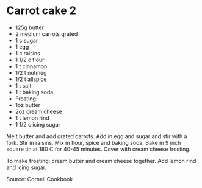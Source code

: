 # Carrot cake 2

* 125g butter
* 2 medium carrots grated
* 1 c sugar
* 1 egg
* 1 c raisins
* 1 1/2 c flour
* 1 t cinnamon
* 1/2 t nutmeg
* 1/2 t allspice
* 1 t salt
* 1 t baking soda
* Frosting:
* 1oz butter
* 2oz cream cheese
* 1 t lemon rind
* 1 1/2 c icing sugar

Melt butter and add grated carrots.  Add in egg and sugar and stir with a fork.  Stir in raisins.  Mix in flour, spice and baking soda. Bake in 9 inch square tin at 180 C for 40-45 minutes.  Cover with cream cheese frosting.

To make frosting:  cream butter and cream cheese together.  Add lemon rind and icing sugar.

Source: Cornell Cookbook

